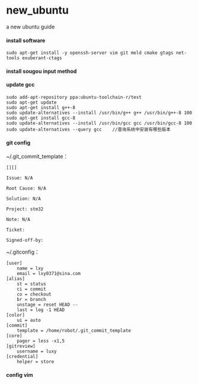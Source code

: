 # new_ubuntu
a new ubuntu guide
#### install software

    sudo apt-get install -y openssh-server vim git meld cmake gtags net-tools exuberant-ctags

#### install sougou input method

    

#### update gcc
    sudo add-apt-repository ppa:ubuntu-toolchain-r/test
    sudo apt-get update 
    sudo apt-get install g++-8
    sudo update-alternatives --install /usr/bin/g++ g++ /usr/bin/g++-8 100
    sudo apt-get install gcc-8
    sudo update-alternatives --install /usr/bin/gcc gcc /usr/bin/gcc-8 100
    sudo update-alternatives --query gcc	//查询系统中安装有哪些版本

#### git config

~/.git_commit_template：

    [][] 

    Issue: N/A
    
    Root Cause: N/A
    
    Solution: N/A
    
    Project: stm32
    
    Note: N/A
    
    Ticket: 
    
    Signed-off-by:
    
~/.gitconfig：
   
    [user]
    	name = lxy
    	email = lxy0371@sina.com
    [alias]
    	st = status
    	ci = commit
    	co = checkout
    	br = branch
    	unstage = reset HEAD --
    	last = log -1 HEAD
    [color]
    	ui = auto
    [commit]
    	template = /home/robot/.git_commit_template
    [core]
    	pager = less -x1,5
    [gitreview]
    	username = luxy
    [credential]
    	helper = store

#### config vim

